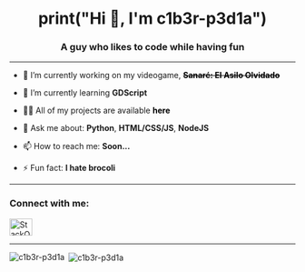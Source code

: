 <h1 align="center">print("Hi 👋, I'm <b>c1b3r-p3d1a</b>")</h1>
<h3 align="center">A guy who likes to code while having fun</h3>

--------------------------

- 🔭 I’m currently working on my videogame, <a href="#" style="text-decoration: none; cursor: pointer; color:#000000" target="_blank"><b>~~Sanaré: El Asilo Olvidado~~</b></a>

- 🌱 I’m currently learning **GDScript**

- 👨‍💻 All of my projects are available <a href="https://github.com/c1b3r-p3d1a?tab=repositories" style="text-decoration: none; cursor: pointer; color:#000000" target="_blank"><b>here</b></a>

- 💬 Ask me about: **Python**, **HTML/CSS/JS**, **NodeJS**

- 📫 How to reach me: **Soon...**

- ⚡ Fun fact: **I hate brocoli**

--------------------------

<h3 align="left"><b>Connect with me:</b></h3>
<p align="left">
<a href="https://stackoverflow.com/users/21134869" target="_blank"><img align="center" src="https://raw.githubusercontent.com/rahuldkjain/github-profile-readme-generator/master/src/images/icons/Social/stack-overflow.svg" alt="StackOverflow Icon" height="30" width="40" /></a>
</p>

--------------------------

<p><img align="left" src="https://github-readme-stats.vercel.app/api/top-langs?username=c1b3r-p3d1a&show_icons=true&locale=en" alt="c1b3r-p3d1a" /></p>

<p>&nbsp;<img align="center" src="https://github-readme-stats.vercel.app/api?username=c1b3r-p3d1a&show_icons=true&locale=en" alt="c1b3r-p3d1a" /></p>
